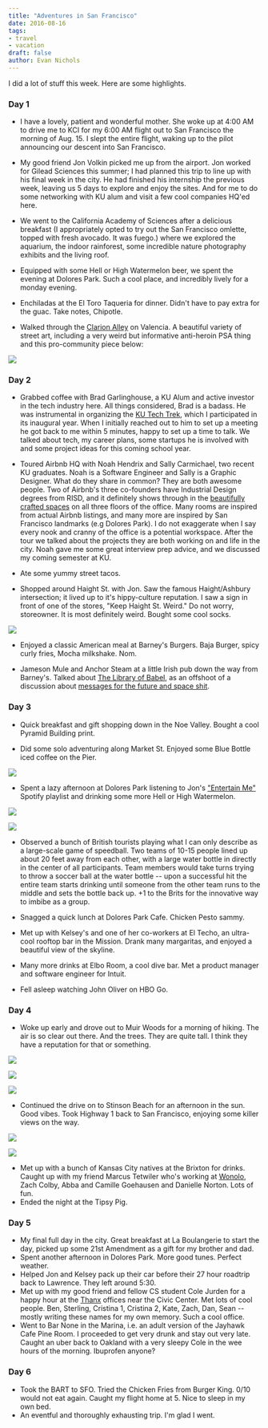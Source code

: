 ```yaml
---
title: "Adventures in San Francisco"
date: 2016-08-16
tags:
- travel
- vacation
draft: false
author: Evan Nichols
---
```


I did a lot of stuff this week. Here are some highlights.

### Day 1

- I have a lovely, patient and wonderful mother. She woke up at 4:00 AM to drive me to KCI for my 6:00 AM flight out to San Francisco the morning of Aug. 15. I slept the entire flight, waking up to the pilot announcing our descent into San Francisco.

- My good friend Jon Volkin picked me up from the airport. Jon worked for Gilead Sciences this summer; I had planned this trip to line up with his final week in the city. He had finished his internship the previous week, leaving us 5 days to explore and enjoy the sites. And for me to do some networking with KU alum and visit a few cool companies HQ'ed here.

- We went to the California Academy of Sciences after a delicious breakfast (I appropriately opted to try out the San Francisco omlette, topped with fresh avocado. It was fuego.) where we explored the aquarium, the indoor rainforest, some incredible nature photography exhibits and the living roof.

- Equipped with some Hell or High Watermelon beer, we spent the evening at Dolores Park. Such a cool place, and incredibly lively for a monday evening.

- Enchiladas at the El Toro Taqueria for dinner. Didn't have to pay extra for the guac. Take notes, Chipotle.

- Walked through the [Clarion Alley](https://en.wikipedia.org/wiki/Clarion_Alley_Mural_Project) on Valencia. A beautiful variety of street art, including a very weird but informative anti-heroin PSA thing and this pro-community piece below:

![](mural.png)

### Day 2

- Grabbed coffee with Brad Garlinghouse, a KU Alum and active investor in the tech industry here. All things considered, Brad is a badass. He was instrumental in organizing the [KU Tech Trek](http://blog.college.ku.edu/students/tech-trek-connects-jayhawks-to-silicon-valley/), which I participated in its inaugural year. When I initially reached out to him to set up a meeting he got back to me within 5 minutes, happy to set up a time to talk. We talked about tech, my career plans, some startups he is involved with and some project ideas for this coming school year.

- Toured Airbnb HQ with Noah Hendrix and Sally Carmichael, two recent KU graduates. Noah is a Software Engineer and Sally is a Graphic Designer. What do they share in common? They are both awesome people. Two of Airbnb's three co-founders have Industrial Design degrees from RISD, and it definitely shows through in the [beautifully crafted spaces](http://www.wired.com/2013/12/airbnb-gets-stylish-new-headquarters/) on all three floors of the office. Many rooms are inspired from actual Airbnb listings, and many more are inspired by San Francisco landmarks (e.g Dolores Park). I do not exaggerate when I say every nook and cranny of the office is a potential workspace. After the tour we talked about the projects they are both working on and life in the city. Noah gave me some great interview prep advice, and we discussed my coming semester at KU.

- Ate some yummy street tacos.

- Shopped around Haight St. with Jon. Saw the famous Haight/Ashbury intersection; it lived up to it's hippy-culture reputation. I saw a sign in front of one of the stores, "Keep Haight St. Weird." Do not worry, storeowner. It is most definitely weird. Bought some cool socks.

![](haight.png)

- Enjoyed a classic American meal at Barney's Burgers. Baja Burger, spicy curly fries, Mocha milkshake. Nom.

- Jameson Mule and Anchor Steam at a little Irish pub down the way from Barney's. Talked about [The Library of Babel](https://libraryofbabel.info/), as an offshoot of a discussion about [messages for the future and space shit](https://www.youtube.com/watch?v=GDrBIKOR01c).

### Day 3

- Quick breakfast and gift shopping down in the Noe Valley. Bought a cool Pyramid Building print.

- Did some solo adventuring along Market St. Enjoyed some Blue Bottle iced coffee on the Pier.

![](pier.png)

- Spent a lazy afternoon at Dolores Park listening to Jon's ["Entertain Me"](https://open.spotify.com/user/1267605225/playlist/6OWsEuLYjihDeIem3OnaJJ) Spotify playlist and drinking some more Hell or High Watermelon.

![](beer.png)

![](dolorespark.png)

- Observed a bunch of British tourists playing what I can only describe as a large-scale game of speedball. Two teams of 10-15 people lined up about 20 feet away from each other, with a large water bottle in directly in the center of all participants. Team members would take turns trying to throw a soccer ball at the water bottle -- upon a successful hit the entire team starts drinking until someone from the other team runs to the middle and sets the bottle back up. +1 to the Brits for the innovative way to imbibe as a group.

- Snagged a quick lunch at Dolores Park Cafe. Chicken Pesto sammy.

- Met up with Kelsey's and one of her co-workers at El Techo, an ultra-cool rooftop bar in the Mission. Drank many margaritas, and enjoyed a beautiful view of the skyline.

- Many more drinks at Elbo Room, a cool dive bar. Met a product manager and software engineer for Intuit.

- Fell asleep watching John Oliver on HBO Go.

### Day 4

- Woke up early and drove out to Muir Woods for a morning of hiking. The air is so clear out there. And the trees. They are quite tall. I think they have a reputation for that or something.

![](woods1.png)

![](woods2.png)

![](woods3.png)

- Continued the drive on to Stinson Beach for an afternoon in the sun. Good vibes. Took Highway 1 back to San Francisco, enjoying some killer views on the way.

![](beach.png)

![](stinson.png)

- Met up with a bunch of Kansas City natives at the Brixton for drinks. Caught up with my friend Marcus Tetwiler who's working at [Wonolo](http://www.wonolo.com/), Zach Colby, Abba and Camille Goehausen and Danielle Norton. Lots of fun.
- Ended the night at the Tipsy Pig.

### Day 5

- My final full day in the city. Great breakfast at La Boulangerie to start the day, picked up some 21st Amendment as a gift for my brother and dad.
- Spent another afternoon in Dolores Park. More good tunes. Perfect weather.
- Helped Jon and Kelsey pack up their car before their 27 hour roadtrip back to Lawrence. They left around 5:30.
- Met up with my good friend and fellow CS student Cole Jurden for a happy hour at the [Thanx](https://www.thanx.com/) offices near the Civic Center. Met lots of cool people. Ben, Sterling, Cristina 1, Cristina 2, Kate, Zach, Dan, Sean -- mostly writing these names for my own memory. Such a cool office.
- Went to Bar None in the Marina, i.e. an adult version of the Jayhawk Cafe Pine Room. I proceeded to get very drunk and stay out very late. Caught an uber back to Oakland with a very sleepy Cole in the wee hours of the morning. Ibuprofen anyone?

### Day 6

- Took the BART to SFO. Tried the Chicken Fries from Burger King. 0/10 would not eat again. Caught my flight home at 5. Nice to sleep in my own bed.
- An eventful and thoroughly exhausting trip. I'm glad I went.
